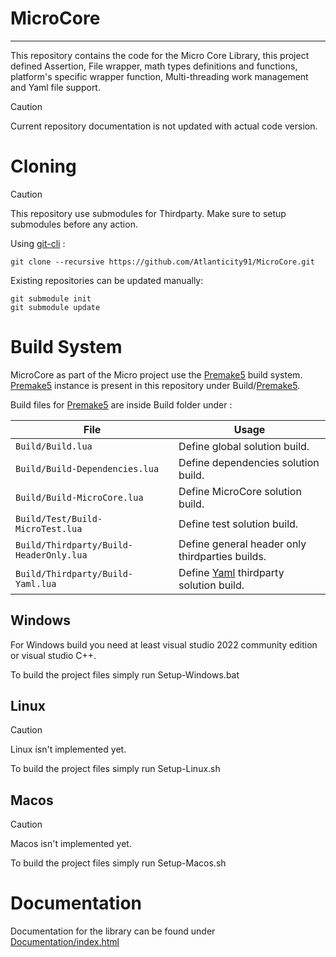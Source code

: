 # MicroCore
---
This repository contains the code for the Micro Core Library, this project defined Assertion, File wrapper, math types definitions and functions, platform's specific wrapper function, Multi-threading work management and Yaml file support.


> [!CAUTION]
> Current repository documentation is not updated with actual code version.

# Cloning
> [!CAUTION]
> This repository use submodules for Thirdparty. Make sure to setup submodules before any action. 

Using [git-cli](https://git-scm.com/) :

```
git clone --recursive https://github.com/Atlanticity91/MicroCore.git
```

Existing repositories can be updated manually:

```
git submodule init
git submodule update
```

# Build System
MicroCore as part of the Micro project use the [Premake5](https://github.com/premake/premake-core) build system. [Premake5](https://github.com/premake/premake-core) instance is present in this repository under Build/[Premake5](https://github.com/premake/premake-core).

Build files for [Premake5](https://github.com/premake/premake-core) are inside Build folder under :

| File 									  | Usage 								 					    |
| --------------------------------------- | ----------------------------------------------------------- |
| `Build/Build.lua` 					  | Define global solution build. 		 					    |
| `Build/Build-Dependencies.lua` 		  | Define dependencies solution build.  	 					|
| `Build/Build-MicroCore.lua` 			  | Define MicroCore solution build. 							|
| `Build/Test/Build-MicroTest.lua` 		  | Define test solution build. 								|
| `Build/Thirdparty/Build-HeaderOnly.lua` | Define general header only thirdparties builds. 			|
| `Build/Thirdparty/Build-Yaml.lua`  	  | Define [Yaml](https://yaml.org/) thirdparty solution build. |

## Windows
For Windows build you need at least visual studio 2022 community edition or visual studio C++.

To build the project files simply run Setup-Windows.bat

## Linux
> [!CAUTION]
> Linux isn't implemented yet.

To build the project files simply run Setup-Linux.sh

## Macos
> [!CAUTION]
> Macos isn't implemented yet.

To build the project files simply run Setup-Macos.sh

# Documentation
Documentation for the library can be found under [Documentation/index.html](https://atlanticity91.github.io/MicroCore/)
